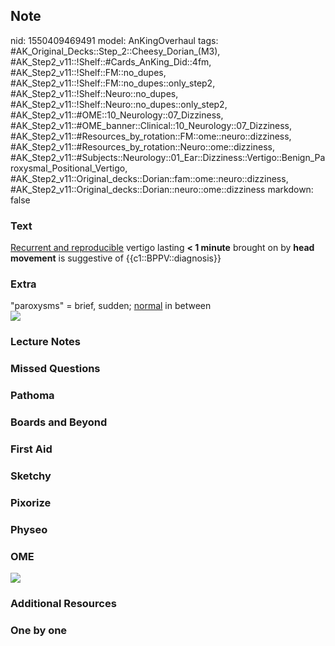 ## Note
nid: 1550409469491
model: AnKingOverhaul
tags: #AK_Original_Decks::Step_2::Cheesy_Dorian_(M3), #AK_Step2_v11::!Shelf::#Cards_AnKing_Did::4fm, #AK_Step2_v11::!Shelf::FM::no_dupes, #AK_Step2_v11::!Shelf::FM::no_dupes::only_step2, #AK_Step2_v11::!Shelf::Neuro::no_dupes, #AK_Step2_v11::!Shelf::Neuro::no_dupes::only_step2, #AK_Step2_v11::#OME::10_Neurology::07_Dizziness, #AK_Step2_v11::#OME_banner::Clinical::10_Neurology::07_Dizziness, #AK_Step2_v11::#Resources_by_rotation::FM::ome::neuro::dizziness, #AK_Step2_v11::#Resources_by_rotation::Neuro::ome::dizziness, #AK_Step2_v11::#Subjects::Neurology::01_Ear::Dizziness::Vertigo::Benign_Paroxysmal_Positional_Vertigo, #AK_Step2_v11::Original_decks::Dorian::fam::ome::neuro::dizziness, #AK_Step2_v11::Original_decks::Dorian::neuro::ome::dizziness
markdown: false

### Text
<u>Recurrent and reproducible</u> vertigo lasting <b>< 1
minute</b> brought on by <b>head movement</b> is suggestive of
{{c1::BPPV::diagnosis}}

### Extra
<div>
  "paroxysms" = brief, sudden; <u>normal</u> in between
</div><img src="paste-277905858887681.jpg">

### Lecture Notes


### Missed Questions


### Pathoma


### Boards and Beyond


### First Aid


### Sketchy


### Pixorize


### Physeo


### OME
<div class="ome-widget">
  <a href=
  "https://onlinemeded.org/spa/neurology/dizziness/acquire?ref=anki">
  <img src="_OME_AnkiFlashcards_Lesson_1.png"></a>
</div>

### Additional Resources


### One by one

